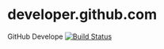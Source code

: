 # developer.github.com
GitHub Develope [![Build Status](https://travis-ci.org/xaxiclouddev/cdn.kernel.org.svg?branch=master)](https://travis-ci.org/xaxiclouddev/cdn.kernel.org)
